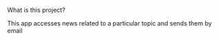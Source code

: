 What is this project? 

This app accesses news related to a particular topic and sends them by email